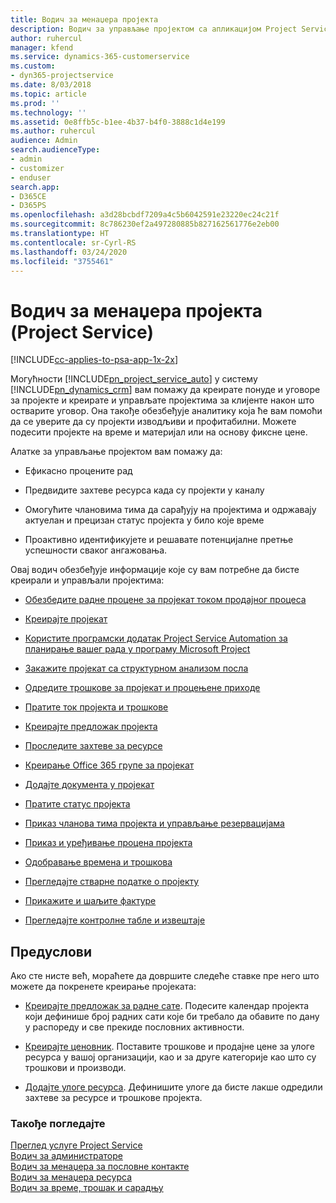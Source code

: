 ```yaml
---
title: Водич за менаџера пројекта
description: Водич за управљање пројектом са апликацијом Project Service
author: ruhercul
manager: kfend
ms.service: dynamics-365-customerservice
ms.custom:
- dyn365-projectservice
ms.date: 8/03/2018
ms.topic: article
ms.prod: ''
ms.technology: ''
ms.assetid: 0e8ffb5c-b1ee-4b37-b4f0-3888c1d4e199
ms.author: ruhercul
audience: Admin
search.audienceType:
- admin
- customizer
- enduser
search.app:
- D365CE
- D365PS
ms.openlocfilehash: a3d28bcbdf7209a4c5b6042591e23220ec24c21f
ms.sourcegitcommit: 8c786230ef2a497280885b827162561776e2eb00
ms.translationtype: HT
ms.contentlocale: sr-Cyrl-RS
ms.lasthandoff: 03/24/2020
ms.locfileid: "3755461"
---
```

# <a name="project-manager-guide-project-service"></a>Водич за менаџера пројекта (Project Service)

[!INCLUDE[cc-applies-to-psa-app-1x-2x](../includes/cc-applies-to-psa-app-1x-2x.md)]

Могућности [!INCLUDE[pn_project_service_auto](../includes/pn-project-service-auto.md)] у систему [!INCLUDE[pn_dynamics_crm](../includes/pn-dynamics-crm.md)] вам помажу да креирате понуде и уговоре за пројекте и креирате и управљате пројектима за клијенте након што остварите уговор. Она такође обезбеђује аналитику која ће вам помоћи да се уверите да су пројекти изводљиви и профитабилни. Можете подесити пројекте на време и материјал или на основу фиксне цене.  
  
 Алатке за управљање пројектом вам помажу да:  
  
-   Ефикасно процените рад  
  
-   Предвидите захтеве ресурса када су пројекти у каналу  
  
-   Омогућите члановима тима да сарађују на пројектима и одржавају актуелан и прецизан статус пројекта у било које време  
  
-   Проактивно идентификујете и решавате потенцијалне претње успешности сваког ангажовања.  
  
Овај водич обезбеђује информације које су вам потребне да бисте креирали и управљали пројектима:  
  
-   [Обезбедите радне процене за пројекат током продајног процеса](../project-service/provide-estimates-project-during-sales-process.md)  
  
-   [Креирајте пројекат](../project-service/create-project.md)  
  
-   [Користите програмски додатак Project Service Automation за планирање вашег рада у програму Microsoft Project](../project-service/add-plan-work-microsoft-project.md)  
  
-   [Закажите пројекат са структурном анализом посла](../project-service/schedule-project-work-breakdown-structure.md)  
  
-   [Одредите трошкове за пројекат и процењене приходе](../project-service/determine-project-cost-revenue-estimates.md)  
  
-   [Пратите ток пројекта и трошкове](../project-service/track-project-progress-cost.md)  
  
-   [Креирајте предложак пројекта](../project-service/create-project-template.md)  
  
-   [Проследите захтеве за ресурсе](../project-service/submit-resource-requests.md)  
  
-   [Креирање Office 365 групе за пројекат](../project-service/create-office-365-group-project.md)  
  
-   [Додајте документа у пројекат](../project-service/add-documents-project.md)  
  
-   [Пратите статус пројекта](../project-service/track-project-status.md)  
  
-   [Приказ чланова тима пројекта и управљање резервацијама](../project-service/view-project-team-members-manage-bookings.md)  
  
-   [Приказ и уређивање процена пројекта](../project-service/view-edit-project-estimates.md)  
  
-   [Одобравање времена и трошкова](../project-service/approve-time-expenses.md)  
  
-   [Прегледајте стварне податке о пројекту](../project-service/review-project-actuals.md)  
  
-   [Прикажите и шаљите фактуре](../project-service/view-send-invoices.md)  
  
-   [Прегледајте контролне табле и извештаје](../project-service/view-dashboards-reports.md)  
  
## <a name="prerequisites"></a>Предуслови  
 Ако сте нисте већ, мораћете да довршите следеће ставке пре него што можете да покренете креирање пројеката:  
  
-   [Креирајте предложак за радне сате](../project-service/create-work-hours-template.md). Подесите календар пројекта који дефинише број радних сати које би требало да обавите по дану у распореду и све прекиде пословних активности.  
  
-   [Креирајте ценовник](../project-service/create-price-list.md). Поставите трошкове и продајне цене за улоге ресурса у вашој организацији, као и за друге категорије као што су трошкови и производи.  
  
-   [Додајте улоге ресурса](../project-service/add-resource-roles.md). Дефинишите улоге да бисте лакше одредили захтеве за ресурсе и трошкове пројекта.  
  
### <a name="see-also"></a>Такође погледајте  
 [Преглед услуге Project Service](../project-service/overview.md)   
 [Водич за администраторе](../project-service/admin-guide.md)   
 [Водич за менаџера за пословне контакте](../project-service/account-manager-guide.md)   
 [Водич за менаџера ресурса](../project-service/resource-manager-guide.md)   
 [Водич за време, трошак и сарадњу](../project-service/time-expense-collaboration-guide.md)

